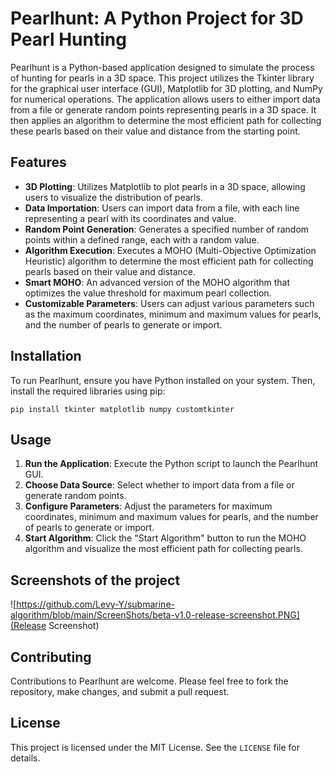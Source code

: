 # Pearlhunt: A Python Project for 3D Pearl Hunting

Pearlhunt is a Python-based application designed to simulate the process of hunting for pearls in a 3D space. This project utilizes the Tkinter library for the graphical user interface (GUI), Matplotlib for 3D plotting, and NumPy for numerical operations. The application allows users to either import data from a file or generate random points representing pearls in a 3D space. It then applies an algorithm to determine the most efficient path for collecting these pearls based on their value and distance from the starting point.

## Features

- **3D Plotting**: Utilizes Matplotlib to plot pearls in a 3D space, allowing users to visualize the distribution of pearls.
- **Data Importation**: Users can import data from a file, with each line representing a pearl with its coordinates and value.
- **Random Point Generation**: Generates a specified number of random points within a defined range, each with a random value.
- **Algorithm Execution**: Executes a MOHO (Multi-Objective Optimization Heuristic) algorithm to determine the most efficient path for collecting pearls based on their value and distance.
- **Smart MOHO**: An advanced version of the MOHO algorithm that optimizes the value threshold for maximum pearl collection.
- **Customizable Parameters**: Users can adjust various parameters such as the maximum coordinates, minimum and maximum values for pearls, and the number of pearls to generate or import.

## Installation

To run Pearlhunt, ensure you have Python installed on your system. Then, install the required libraries using pip:

```batch
pip install tkinter matplotlib numpy customtkinter
```

## Usage

1. **Run the Application**: Execute the Python script to launch the Pearlhunt GUI.
2. **Choose Data Source**: Select whether to import data from a file or generate random points.
3. **Configure Parameters**: Adjust the parameters for maximum coordinates, minimum and maximum values for pearls, and the number of pearls to generate or import.
4. **Start Algorithm**: Click the "Start Algorithm" button to run the MOHO algorithm and visualize the most efficient path for collecting pearls.

## Screenshots of the project
![https://github.com/Levy-Y/submarine-algorithm/blob/main/ScreenShots/beta-v1.0-release-screenshot.PNG](Release Screenshot)

## Contributing

Contributions to Pearlhunt are welcome. Please feel free to fork the repository, make changes, and submit a pull request.

## License

This project is licensed under the MIT License. See the `LICENSE` file for details.
